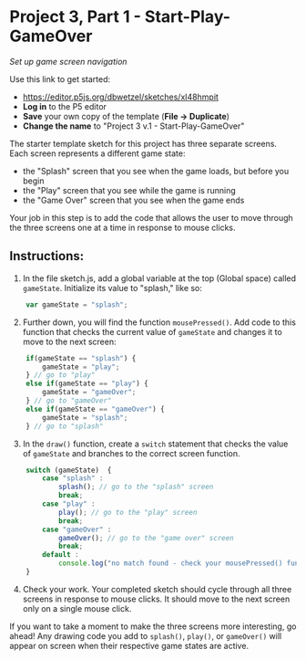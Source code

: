 <link href="../markdown.css" rel="stylesheet"></link> 

# Project 3, Part 1 - Start-Play-GameOver

*Set up game screen navigation*

Use this link to get started:
* <a href="https://editor.p5js.org/dbwetzel/sketches/xI48hmpit" target="_blank">https://editor.p5js.org/dbwetzel/sketches/xI48hmpit</a>
* **Log in** to the P5 editor
* **Save** your own copy of the template (**File -> Duplicate**)
* **Change the name** to "Project 3 v.1 - Start-Play-GameOver"

The starter template sketch for this project has three separate screens. Each screen represents a different game state:

* the "Splash" screen that you see when the game loads, but before you begin
* the "Play" screen that you see while the game is running
* the "Game Over" screen that you see when the game ends

Your job in this step is to add the code that allows the user to move through the three screens one at a time in response to mouse clicks.

## Instructions:

1. In the file sketch.js, add a global variable at the top (Global space) called `gameState`. Initialize its value to "splash," like so:
```javascript
    var gameState = "splash";
```
2. Further down, you will find the function `mousePressed()`. Add code to this function that checks the current value of `gameState` and changes it to move to the next screen:
```javascript
    if(gameState == "splash") { 
        gameState = "play"; 
    } // go to "play"
    else if(gameState == "play") { 
        gameState = "gameOver"; 
    } // go to "gameOver"
    else if(gameState == "gameOver") { 
        gameState = "splash"; 
    } // go to "splash"
```
3. In the `draw()` function, create a `switch` statement that checks the value of `gameState` and branches to the correct screen function.
```javascript
    switch (gameState)  {
        case "splash" :
            splash(); // go to the "splash" screen
            break;
        case "play" :
            play(); // go to the "play" screen
            break;
        case "gameOver" :
            gameOver(); // go to the "game over" screen
            break;
        default :
            console.log("no match found - check your mousePressed() function!");
    }
```
4. Check your work. Your completed sketch should cycle through all three screens in response to mouse clicks. It should move to the next screen only on a single mouse click.

If you want to take a moment to make the three screens more interesting, go ahead! Any drawing code you add to `splash()`, `play()`, or `gameOver()` will appear on screen when their respective game states are active.